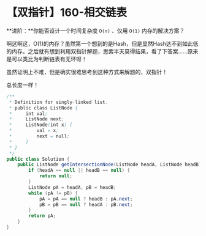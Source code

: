 # 【双指针】160-相交链表

**进阶：**你能否设计一个时间复杂度 `O(n)` 、仅用 `O(1)` 内存的解决方案？

啊这啊这，O(1)的内存？虽然第一个想到的是Hash，但是显然Hash达不到如此低的内存。之后就有想到利用双指针解题，思索半天莫得结果，看了下答案……原来是可以类比为判断链表有无环呀！

虽然证明上不难，但是确实很难思考到这种方式来解题的，双指针！

总长度一样！

```java
/**
 * Definition for singly-linked list.
 * public class ListNode {
 *     int val;
 *     ListNode next;
 *     ListNode(int x) {
 *         val = x;
 *         next = null;
 *     }
 * }
 */
public class Solution {
    public ListNode getIntersectionNode(ListNode headA, ListNode headB) {
        if (headA == null || headB == null) {
            return null;
        }
        ListNode pA = headA, pB = headB;
        while (pA != pB) {
            pA = pA == null ? headB : pA.next;
            pB = pB == null ? headA : pB.next;
        }
        return pA;
    }
}
```

